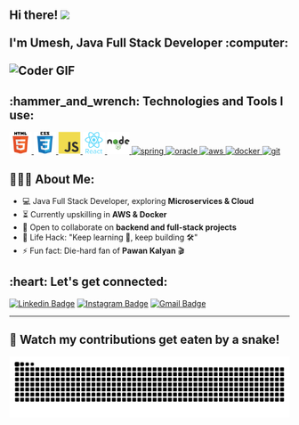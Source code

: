 <h2 align="left">
 <abc>
  <br>Hi there! <img src="https://user-images.githubusercontent.com/42378118/110234147-e3259600-7f4e-11eb-95be-0c4047144dea.gif" width="30"><br>
  <br> I'm Umesh, Java Full Stack Developer :computer:<br>
  <br>
    <img src="https://media.giphy.com/media/SWoSkN6DxTszqIKEqv/giphy.gif" alt="Coder GIF" width="500">
 </abc>
</h2> 

<h2 align="left">:hammer_and_wrench: Technologies and Tools I use:</h2>
<p align="left">
    <a href="https://www.w3.org/html/" target="_blank"> <img src="https://raw.githubusercontent.com/devicons/devicon/master/icons/html5/html5-original-wordmark.svg" alt="html5" width="40" height="40"/> </a>
    <a href="https://www.w3schools.com/css/" target="_blank"> <img src="https://raw.githubusercontent.com/devicons/devicon/master/icons/css3/css3-original-wordmark.svg" alt="css3" width="40" height="40"/> </a>
    <a href="https://developer.mozilla.org/en-US/docs/Web/JavaScript" target="_blank"> <img src="https://raw.githubusercontent.com/devicons/devicon/master/icons/javascript/javascript-original.svg" alt="javascript" width="40" height="40"/> </a>
    <a href="https://reactjs.org/" target="_blank"> <img src="https://raw.githubusercontent.com/devicons/devicon/master/icons/react/react-original-wordmark.svg" alt="react" width="40" height="40"/> </a>
    <a href="https://nodejs.org" target="_blank"> <img src="https://raw.githubusercontent.com/devicons/devicon/master/icons/nodejs/nodejs-original-wordmark.svg" alt="nodejs" width="40" height="40"/> </a>
    <a href="https://spring.io/" target="_blank"> <img src="https://cdn.jsdelivr.net/gh/devicons/devicon/icons/spring/spring-original.svg" alt="spring" width="40" height="40"/> </a>
    <a href="https://www.oracle.com/database/" target="_blank"> <img src="https://cdn.jsdelivr.net/gh/devicons/devicon/icons/oracle/oracle-original.svg" alt="oracle" width="40" height="40"/> </a>
    <a href="https://aws.amazon.com/" target="_blank"> <img src="https://cdn.jsdelivr.net/gh/devicons/devicon/icons/amazonwebservices/amazonwebservices-original.svg" alt="aws" width="40" height="40"/> </a>
    <a href="https://www.docker.com/" target="_blank"> <img src="https://cdn.jsdelivr.net/gh/devicons/devicon/icons/docker/docker-original.svg" alt="docker" width="40" height="40"/> </a>
    <a href="https://git-scm.com/" target="_blank"> <img src="https://www.vectorlogo.zone/logos/git-scm/git-scm-icon.svg" alt="git" width="40" height="40"/> </a>
</p>

<h2 align="left">👨🏻‍💻 About Me:</h2>

- :computer: Java Full Stack Developer, exploring **Microservices & Cloud**  
- :hourglass_flowing_sand: Currently upskilling in **AWS & Docker**  
- :rocket: Open to collaborate on **backend and full-stack projects**  
- :dart: Life Hack: "Keep learning 🚀, keep building 🛠️"  
- :zap: Fun fact: Die-hard fan of **Pawan Kalyan** 🎬  

<h2 align="left">:heart: Let's get connected:</h2>

[![Linkedin Badge](https://img.shields.io/badge/-Umesh-blue?style=flat-square&logo=Linkedin&logoColor=white&link=https://www.linkedin.com/in/YOUR-LINKEDIN/)](https://www.linkedin.com/in/YOUR-LINKEDIN/) 
[![Instagram Badge](https://img.shields.io/badge/-@yourhandle-D7008A?style=flat-square&logo=Instagram&logoColor=white&link=https://www.instagram.com/YOUR-INSTAGRAM/)](https://www.instagram.com/YOUR-INSTAGRAM/) 
[![Gmail Badge](https://img.shields.io/badge/-yourmail@gmail.com-D14836?style=flat-square&logo=Gmail&logoColor=white&link=mailto:yourmail@gmail.com)](mailto:yourmail@gmail.com)

---
<h2 align="left">🐍 Watch my contributions get eaten by a snake!</h2>

![Snake animation](https://raw.githubusercontent.com/Umeshm95/Umeshm95/output/snake.svg)
